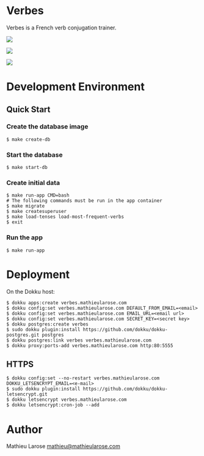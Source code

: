 # Verbes

Verbes is a French verb conjugation trainer.

![](img/preparions.png)

![](img/preparions-feedback.png)

![](img/results.png)


# Development Environment

## Quick Start

### Create the database image

```
$ make create-db
```

### Start the database

```
$ make start-db
```

### Create initial data

```
$ make run-app CMD=bash
# The following commands must be run in the app container
$ make migrate
$ make createsuperuser
$ make load-tenses load-most-frequent-verbs
$ exit
```

### Run the app

```
$ make run-app
```

# Deployment

On the Dokku host:

```
$ dokku apps:create verbes.mathieularose.com
$ dokku config:set verbes.mathieularose.com DEFAULT_FROM_EMAIL=<email>
$ dokku config:set verbes.mathieularose.com EMAIL_URL=<email url>
$ dokku config:set verbes.mathieularose.com SECRET_KEY=<secret key>
$ dokku postgres:create verbes
$ sudo dokku plugin:install https://github.com/dokku/dokku-postgres.git postgres
$ dokku postgres:link verbes verbes.mathieularose.com
$ dokku proxy:ports-add verbes.mathieularose.com http:80:5555
```

## HTTPS

```
$ dokku config:set --no-restart verbes.mathieularose.com DOKKU_LETSENCRYPT_EMAIL=<e-mail>
$ sudo dokku plugin:install https://github.com/dokku/dokku-letsencrypt.git
$ dokku letsencrypt verbes.mathieularose.com
$ dokku letsencrypt:cron-job --add
```


# Author

Mathieu Larose <mathieu@mathieularose.com>
